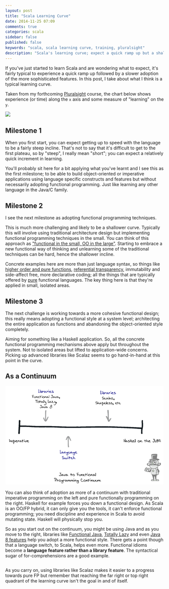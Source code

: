 ```yaml
---
layout: post
title: "Scala Learning Curve"
date: 2014-11-25 07:09
comments: true
categories: scala
sidebar: false
published: false
keywords: "scala, scala learning curve, training, pluralsight"
description: "Scala's learning curve; expect a quick ramp up but a shallower increase (slow down) as you adopt more sophisticated and advanced functional features."
---
```


If you've just started to learn Scala and are wondering what to expect, it's fairly typical to experience a quick ramp up followed by a slower adoption of the more sophisticated features. In this post, I take about what I think is a typical learning curve. 

Taken from my forthcoming [Pluralsight](www.pluralsight.com) course, the chart below shows experience (or time) along the `x` axis and some measure of "learning" on the `y`. 

![](images/learning-curve.png)

<!-- more -->

## Milestone 1

When you first start, you can expect getting up to speed with the language to be a fairly steep incline. That's not to say that it's difficult to get to the first plateau, so by "steep", I really mean "short"; you can expect a relatively quick increment in learning.

You'll probably sit here for a bit applying what you've learnt and I see this as the first milestone; to be able to build object-oriented or imperative applications using language specific constructs and features but without necessarily adopting functional programming. Just like learning any other language in the Java/C family.
    

## Milestone 2

I see the next milestone as adopting functional programming techniques. 

This is much more challenging and likely to be a shallower curve. Typically this will involve using traditional architecture design but implementing functional programming techniques in the small. You can think of this approach as ["functional in the small, OO in the large"](http://www.johndcook.com/blog/2009/03/23/functional-in-the-small-oo-in-the-large/). Starting to embrace a new functional way of thinking and unlearning some of the traditional techniques can be hard, hence the shallower incline.

Concrete examples here are more than just language syntax, so things like [higher order and pure functions](http://baddotrobot.com/blog/2012/04/03/scala-as-a-functional-oo-hybrid/), [referential transparency](http://en.wikipedia.org/wiki/Referential_transparency_(computer_science)), immutability and side-affect free, more declarative coding; all the things that are typically offered by [pure](http://en.wikipedia.org/wiki/Pure_function) functional languages. The key thing here is that they're applied in small, isolated areas.


## Milestone 3

The next challenge is working towards a more cohesive functional design; this really means adopting a functional style at a system level; architecting the entire application as functions and abandoning the object-oriented style completely. 

Aiming for something like a Haskell application. So, all the concrete functional programming mechanisms above apply but throughout the system. Not to isolated areas but lifted to application-wide concerns. Picking up advanced libraries like Scalaz seems to go hand-in-hand at this point in the curve.


## As a Continuum

![](images/continuum.png)

You can also think of adoption as more of a continuum with traditional imperative programming on the left and pure functionally programming on the right. Haskell for example forces you down a functional design. As Scala is an OO/FP hybrid, it can only give you the tools, it can't enforce functional programming; you need discipline and experience in Scala to avoid mutating state. Haskell will physically stop you.

So as you start out on the continuum, you might be using Java and as you move to the right, libraries like [Functional Java](http://www.functionaljava.org/), [Totally Lazy](https://code.google.com/p/totallylazy/) and even [Java 8 features](https://leanpub.com/whatsnewjava8) help you adopt a more functional style. There gets a point though that a language switch, to Scala, helps even more. Functional idioms become a **language feature rather than a library feature**. The syntactical sugar of for-comprehensions are a good example.

##

As you carry on, using libraries like Scalaz makes it easier to a progress towards pure FP but remember that reaching the far right or top right quadrant of the learning curve isn't the goal in and of itself.
